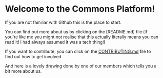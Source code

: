 
# Welcome to the Commons Platform! 

If you are not familiar with Github this is the place to start.

You can find out more about us by clicking on the [README.md] file (if you're like me you might not realise that this actually literally means you can read it! I had always assumed it was a tech thing!)

If you want to contribute, you can click on the [CONTRIBUTING.md](https://github.com/CommonsPlatform/Admin/blob/master/CONTRIBUTING.md) file to find out how to get involved

And here is a lovely [drawing](https://github.com/CommonsPlatform/Admin/blob/master/Commons-Platform.jpg) done by one of our members which tells you a bit more about us.
